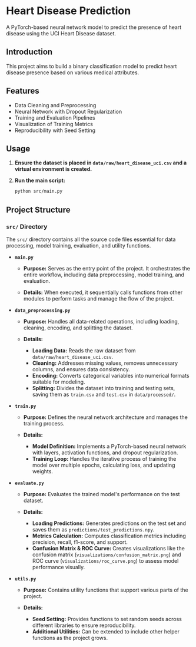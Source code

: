 # Heart Disease Prediction

A PyTorch-based neural network model to predict the presence of heart disease using the UCI Heart Disease dataset.

## Introduction

This project aims to build a binary classification model to predict heart disease presence based on various medical attributes.

## Features

- Data Cleaning and Preprocessing
- Neural Network with Dropout Regularization
- Training and Evaluation Pipelines
- Visualization of Training Metrics
- Reproducibility with Seed Setting

## Usage

1. **Ensure the dataset is placed in `data/raw/heart_disease_uci.csv` and a virtual environment is created.**

2. **Run the main script:**
    ```bash
    python src/main.py
    ```

## Project Structure


### `src/` Directory

The `src/` directory contains all the source code files essential for data processing, model training, evaluation, and utility functions. 

- **`main.py`**
  
  - **Purpose:** Serves as the entry point of the project. It orchestrates the entire workflow, including data preprocessing, model training, and evaluation.
  
  - **Details:** When executed, it sequentially calls functions from other modules to perform tasks and manage the flow of the project.

- **`data_preprocessing.py`**
  
  - **Purpose:** Handles all data-related operations, including loading, cleaning, encoding, and splitting the dataset.
  
  - **Details:**
    - **Loading Data:** Reads the raw dataset from `data/raw/heart_disease_uci.csv`.
    - **Cleaning:** Addresses missing values, removes unnecessary columns, and ensures data consistency.
    - **Encoding:** Converts categorical variables into numerical formats suitable for modeling.
    - **Splitting:** Divides the dataset into training and testing sets, saving them as `train.csv` and `test.csv` in `data/processed/`.

- **`train.py`**
  
  - **Purpose:** Defines the neural network architecture and manages the training process.
  
  - **Details:**
    - **Model Definition:** Implements a PyTorch-based neural network with layers, activation functions, and dropout regularization.
    - **Training Loop:** Handles the iterative process of training the model over multiple epochs, calculating loss, and updating weights.

- **`evaluate.py`**
  
  - **Purpose:** Evaluates the trained model's performance on the test dataset.
  
  - **Details:**
    - **Loading Predictions:** Generates predictions on the test set and saves them as `predictions/test_predictions.npy`.
    - **Metrics Calculation:** Computes classification metrics including precision, recall, f1-score, and support.
    - **Confusion Matrix & ROC Curve:** Creates visualizations like the confusion matrix (`visualizations/confusion_matrix.png`) and ROC curve (`visualizations/roc_curve.png`) to assess model performance visually.

- **`utils.py`**
  
  - **Purpose:** Contains utility functions that support various parts of the project.
  
  - **Details:**
    - **Seed Setting:** Provides functions to set random seeds across different libraries to ensure reproducibility.
    - **Additional Utilities:** Can be extended to include other helper functions as the project grows.

